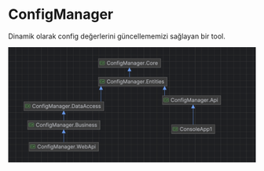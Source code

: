 # ConfigManager
Dinamik olarak config değerlerini güncellememizi sağlayan bir tool.


![Proje Ekran Görüntüsü](Images/diagram.png)